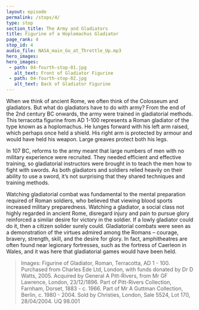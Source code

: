 ```yaml
---
layout: episode
permalink: /stops/4/
type: stop
section_title: The Army and Gladiators 
title: Figurine of a Hoplomachus Gladiator 
page_rank: 4
stop_id: 4
audio_file: NASA_main_Go_at_Throttle_Up.mp3
hero_images:
hero_images:
 - path: 04-fourth-stop-01.jpg
   alt_text: Front of Gladiator Figurine
 - path: 04-fourth-stop-02.jpg
   alt_text: Back of Gladiator Figurine
---
```


When we think of ancient Rome, we often think of the Colosseum and gladiators. But what do gladiators have to do with army? From the end of the 2nd century BC onwards, the army were trained in gladiatorial methods. This terracotta figurine from AD 1-100 represents a Roman gladiator of the type known as a hoplomachus. He lunges forward with his left arm raised, which perhaps once held a shield. His right arm is protected by armour and would have held his weapon. Large greaves protect both his legs. 

In 107 BC, reforms to the army meant that large numbers of men with no military experience were recruited. They needed efficient and effective training, so gladiatorial instructors were brought in to teach the men how to fight with swords. As both gladiators and soldiers relied heavily on their ability to use a sword, it’s not surprising that they shared techniques and training methods. 

Watching gladiatorial combat was fundamental to the mental preparation required of Roman soldiers, who believed that viewing blood sports increased military preparedness. Watching a gladiator, a social class not highly regarded in ancient Rome, disregard injury and pain to pursue glory reinforced a similar desire for victory in the soldier. If a lowly gladiator could do it, then a citizen solider surely could.  Gladiatorial combats were seen as a demonstration of the virtues admired among the Romans – courage, bravery, strength, skill, and the desire for glory. In fact, amphitheatres are often found near legionary fortresses, such as the fortress of Caerleon in Wales, and it was here that gladiatorial games would have been held. 

> Images: Figurine of Gladiator, Roman, Terracotta, AD 1 - 100. Purchased from Charles Ede Ltd, London, with funds donated by Dr D Watts, 2005. Acquired by General A Pitt-Rivers, from Mr GF Lawrence, London, 23/12/1896. Part of Pitt-Rivers Collection, Farnham, Dorset, 1883 - c. 1966. Part of Mr A Guttman Collection, Berlin, c. 1980 - 2004. Sold by Christies, London, Sale 5524, Lot 170, 28/04/2004. UQ 98.001
